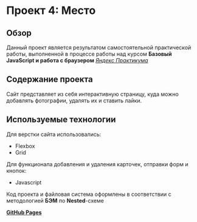 # Проект 4: Место

## Обзор

Данный проект является результатом самостоятельной практической работы, выполненной в процессе работы над курсом **Базовый JavaScript и работа с браузером** _[Яндекс Практикума](https://praktikum.yandex.ru/)_

## Содержание проекта

Сайт представляет из себя интерактивную страницу, куда можно добавлять фотографии, удалять их и ставить лайки.

## Используемые технологии

Для верстки сайта использовались:

- Flexbox
- Grid

Для функционала добавления и удаления карточек, отправки форм и кнопок:

- Javascript

Код проекта и файловая система оформлены в соответствии с методологией **БЭМ** по **Nested**-схеме

**[GitHub Pages](https://berezinkonstantin.github.io/mesto/index.html)**
